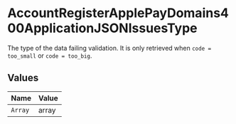 # AccountRegisterApplePayDomains400ApplicationJSONIssuesType

The type of the data failing validation. It is only retrieved when `code = too_small` or `code = too_big`.


## Values

| Name    | Value   |
| ------- | ------- |
| `Array` | array   |